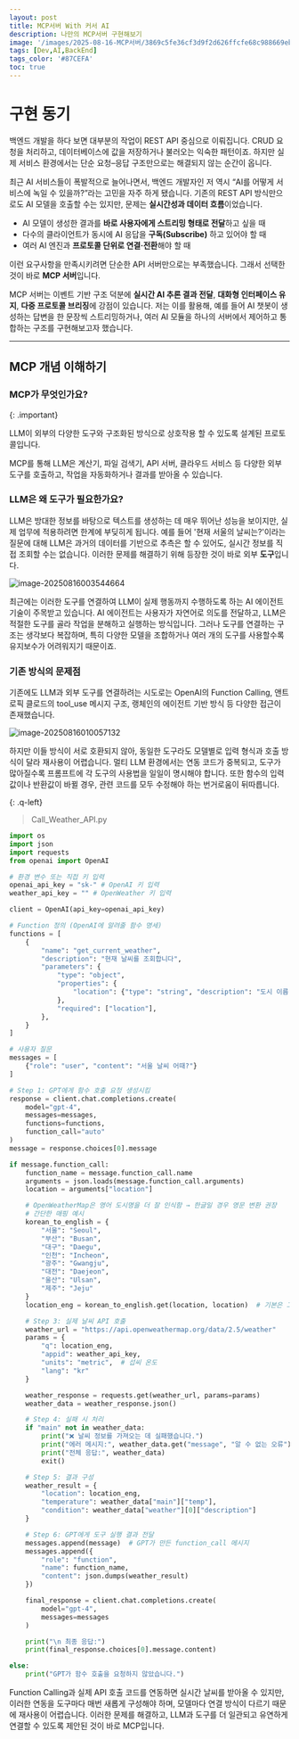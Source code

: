 ```yaml
---
layout: post
title: MCP서버 With 커서 AI
description: 나만의 MCP서버 구현해보기
image: '/images/2025-08-16-MCP서버/3869c5fe36cf3d9f2d626ffcfe68c988669ebac822538817bbfd24cff73da081.png'
tags: [Dev,AI,BackEnd]
tags_color: '#87CEFA'
toc: true
---
```


# 구현 동기

백엔드 개발을 하다 보면 대부분의 작업이 REST API 중심으로 이뤄집니다.
 CRUD 요청을 처리하고, 데이터베이스에 값을 저장하거나 불러오는 익숙한 패턴이죠. 하지만 실제 서비스 환경에서는 단순 요청–응답 구조만으로는 해결되지 않는 순간이 옵니다.

최근 AI 서비스들이 폭발적으로 늘어나면서, 백엔드 개발자인 저 역시 “AI를 어떻게 서비스에 녹일 수 있을까?”라는 고민을 자주 하게 됐습니다.
 기존의 REST API 방식만으로도 AI 모델을 호출할 수는 있지만, 문제는 **실시간성과 데이터 흐름**이었습니다.

- AI 모델이 생성한 결과를 **바로 사용자에게 스트리밍 형태로 전달**하고 싶을 때
- 다수의 클라이언트가 동시에 AI 응답을 **구독(Subscribe)** 하고 있어야 할 때
- 여러 AI 엔진과 **프로토콜 단위로 연결·전환**해야 할 때

이런 요구사항을 만족시키려면 단순한 API 서버만으로는 부족했습니다.
 그래서 선택한 것이 바로 **MCP 서버**입니다.

MCP 서버는 이벤트 기반 구조 덕분에 **실시간 AI 추론 결과 전달**, **대화형 인터페이스 유지**, **다중 프로토콜 브리징**에 강점이 있습니다.
 저는 이를 활용해, 예를 들어 AI 챗봇이 생성하는 답변을 한 문장씩 스트리밍하거나,
 여러 AI 모듈을 하나의 서버에서 제어하고 통합하는 구조를 구현해보고자 했습니다.

------

## MCP 개념 이해하기

### MCP가 무엇인가요?

{: .important}

LLM이 외부의 다양한 도구와 구조화된 방식으로 상호작용 할 수 있도록 설계된 프로토콜입니다.

MCP를 통해 LLM은 계산기, 파일 검색기, API 서버, 클라우드 서비스 등 다양한 외부 도구를 호출하고, 작업을 자동화하거나 결과를 받아올 수 있습니다.

### LLM은 왜 도구가 필요한가요?

LLM은 방대한 정보를 바탕으로 텍스트를 생성하는 데 매우 뛰어난 성능을 보이지만, 실제 업무에 적용하려면 한계에 부딪히게 됩니다. 예를 들어 '현재 서울의 날씨는?'이라는 질문에 대해 LLM은 과거의 데이터를 기반으로 추측은 할 수 있어도, 실시간 정보를 직접 조회할 수는 없습니다. 이러한 문제를 해결하기 위해 등장한 것이 바로 외부 **도구**입니다.

![image-20250816003544664](../images/2025-08-16-MCP서버/image-20250816003544664-1755272147101-3.png)

최근에는 이러한 도구를 연결하여 LLM이 실제 행동까지 수행하도록 하는 AI 에이전트 기술이 주목받고 있습니다. AI 에이전트는 사용자가 자연어로 의도를 전달하고, LLM은 적절한 도구를 골라 작업을 분해하고 실행하는 방식입니다. 그러나 도구를 연결하는 구조는 생각보다 복잡하며, 특히 다양한 모델을 조합하거나 여러 개의 도구를 사용할수록 유지보수가 어려워지기 때문이죠.

### 기존 방식의 문제점

기존에도 LLM과 외부 도구를 연결하려는 시도로는 OpenAI의 Function Calling, 앤트로픽 클로드의 tool_use 메시지 구조, 랭체인의 에이전트 기반 방식 등 다양한 접근이 존재했습니다.

![image-20250816010057132](../images/2025-08-16-MCP서버/image-20250816010057132-1755273660914-8.png)

하지만 이들 방식이 서로 호환되지 않아, 동일한 도구라도 모델별로 입력 형식과 호출 방식이 달라 재사용이 어렵습니다.
멀티 LLM 환경에서는 연동 코드가 중복되고, 도구가 많아질수록 프롬프트에 각 도구의 사용법을 일일이 명시해야 합니다. 또한 함수의 입력값이나 반환값이 바뀔 경우, 관련 코드를 모두 수정해야 하는 번거로움이 뒤따릅니다.

{: .q-left}

> Call_Weather_API.py

```python
import os
import json
import requests
from openai import OpenAI

# 환경 변수 또는 직접 키 입력
openai_api_key = "sk-" # OpenAI 키 입력
weather_api_key = "" # OpenWeather 키 입력

client = OpenAI(api_key=openai_api_key)

# Function 정의 (OpenAI에 알려줄 함수 명세)
functions = [
    {
        "name": "get_current_weather",
        "description": "현재 날씨를 조회합니다",
        "parameters": {
            "type": "object",
            "properties": {
                "location": {"type": "string", "description": "도시 이름"},
            },
            "required": ["location"],
        },
    }
]

# 사용자 질문
messages = [
    {"role": "user", "content": "서울 날씨 어때?"}
]

# Step 1: GPT에게 함수 호출 요청 생성시킴
response = client.chat.completions.create(
    model="gpt-4",
    messages=messages,
    functions=functions,
    function_call="auto"
)
message = response.choices[0].message

if message.function_call:
    function_name = message.function_call.name
    arguments = json.loads(message.function_call.arguments)
    location = arguments["location"]

    # OpenWeatherMap은 영어 도시명을 더 잘 인식함 → 한글일 경우 영문 변환 권장
    # 간단한 매핑 예시
    korean_to_english = {
        "서울": "Seoul",
        "부산": "Busan",
        "대구": "Daegu",
        "인천": "Incheon",
        "광주": "Gwangju",
        "대전": "Daejeon",
        "울산": "Ulsan",
        "제주": "Jeju"
    }
    location_eng = korean_to_english.get(location, location)  # 기본은 그대로

    # Step 3: 실제 날씨 API 호출
    weather_url = "https://api.openweathermap.org/data/2.5/weather"
    params = {
        "q": location_eng,
        "appid": weather_api_key,
        "units": "metric",  # 섭씨 온도
        "lang": "kr"
    }

    weather_response = requests.get(weather_url, params=params)
    weather_data = weather_response.json()

    # Step 4: 실패 시 처리
    if "main" not in weather_data:
        print("❌ 날씨 정보를 가져오는 데 실패했습니다.")
        print("에러 메시지:", weather_data.get("message", "알 수 없는 오류"))
        print("전체 응답:", weather_data)
        exit()

    # Step 5: 결과 구성
    weather_result = {
        "location": location_eng,
        "temperature": weather_data["main"]["temp"],
        "condition": weather_data["weather"][0]["description"]
    }

    # Step 6: GPT에게 도구 실행 결과 전달
    messages.append(message)  # GPT가 만든 function_call 메시지
    messages.append({
        "role": "function",
        "name": function_name,
        "content": json.dumps(weather_result)
    })

    final_response = client.chat.completions.create(
        model="gpt-4",
        messages=messages
    )

    print("\n 최종 응답:")
    print(final_response.choices[0].message.content)

else:
    print("GPT가 함수 호출을 요청하지 않았습니다.")
```

Function Calling과 실제 API 호출 코드를 연동하면 실시간 날씨를 받아올 수 있지만, 이러한 연동을 도구마다 매번 새롭게 구성해야 하며, 모델마다 연결 방식이 다르기 때문에 재사용이 어렵습니다. 이러한 문제를 해결하고, LLM과 도구를 더 일관되고 유연하게 연결할 수 있도록 제안된 것이 바로 MCP입니다.
